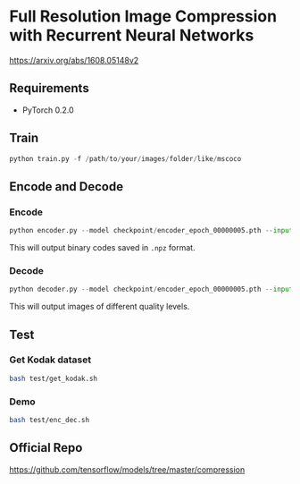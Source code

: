 # Full Resolution Image Compression with Recurrent Neural Networks
https://arxiv.org/abs/1608.05148v2

## Requirements
- PyTorch 0.2.0

## Train
```python
python train.py -f /path/to/your/images/folder/like/mscoco
```

## Encode and Decode
### Encode
```python
python encoder.py --model checkpoint/encoder_epoch_00000005.pth --input /path/to/your/example.png --cuda --output ex --iterations 16
```
This will output binary codes saved in `.npz` format.

### Decode
```python
python decoder.py --model checkpoint/encoder_epoch_00000005.pth --input /path/to/your/example.npz --cuda --output /path/to/output/folder
```
This will output images of different quality levels.

## Test
### Get Kodak dataset
```bash
bash test/get_kodak.sh
```

### Demo
```bash
bash test/enc_dec.sh
```

## Official Repo
https://github.com/tensorflow/models/tree/master/compression
